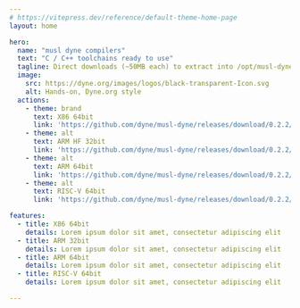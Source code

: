 ```yaml
---
# https://vitepress.dev/reference/default-theme-home-page
layout: home

hero:
  name: "musl dyne compilers"
  text: "C / C++ toolchains ready to use"
  tagline: Direct downloads (~50MB each) to extract into /opt/musl-dyne
  image:
    src: https://dyne.org/images/logos/black-transparent-Icon.svg
    alt: Hands-on, Dyne.org style
  actions:
    - theme: brand
      text: X86 64bit
      link: 'https://github.com/dyne/musl-dyne/releases/download/0.2.2/musl-dyne-x86_64_hf.tar.xz'
    - theme: alt
      text: ARM HF 32bit
      link: 'https://github.com/dyne/musl-dyne/releases/download/0.2.2/musl-dyne-arm_hf.tar.xz'
    - theme: alt
      text: ARM 64bit
      link: 'https://github.com/dyne/musl-dyne/releases/download/0.2.2/musl-dyne-arm_64.tar.xz'
    - theme: alt
      text: RISC-V 64bit
      link: 'https://github.com/dyne/musl-dyne/releases/download/0.2.2/musl-dyne-riscv_64.tar.xz'

features:
  - title: X86 64bit
    details: Lorem ipsum dolor sit amet, consectetur adipiscing elit
  - title: ARM 32bit
    details: Lorem ipsum dolor sit amet, consectetur adipiscing elit
  - title: ARM 64bit
    details: Lorem ipsum dolor sit amet, consectetur adipiscing elit
  - title: RISC-V 64bit
    details: Lorem ipsum dolor sit amet, consectetur adipiscing elit

---
```

